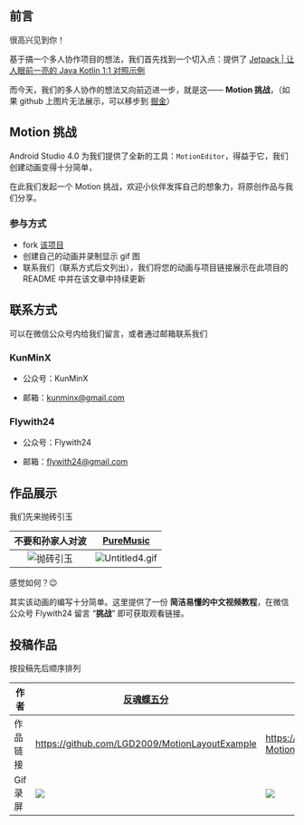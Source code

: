 ## 前言



很高兴见到你！



基于搞一个多人协作项目的想法，我们首先找到一个切入点：提供了 [Jetpack | 让人眼前一亮的 Java Kotlin 1:1 对照示例](https://juejin.im/post/5edf3397e51d4578587769ca)



而今天，我们的多人协作的想法又向前迈进一步，就是这—— **Motion 挑战**，（如果 github 上图片无法展示，可以移步到 [掘金](https://juejin.im/post/5ee71571f265da76f0169aaf)）



## Motion 挑战

Android Studio 4.0 为我们提供了全新的工具：`MotionEditor`，得益于它，我们创建动画变得十分简单，

在此我们发起一个 Motion 挑战，欢迎小伙伴发挥自己的想象力，将原创作品与我们分享。


### 参与方式

- fork [该项目](https://github.com/Jetpack-Missionary/MotionChallenge)
- 创建自己的动画并录制显示 gif 图
- 联系我们（联系方式后文列出），我们将您的动画与项目链接展示在此项目的 README 中并在该文章中持续更新



## 联系方式

可以在微信公众号内给我们留言，或者通过邮箱联系我们



### KunMinX

- 公众号：KunMinX

- 邮箱：kunminx@gmail.com

### Flywith24

- 公众号：Flywith24

- 邮箱：flywith24@gmail.com



## 作品展示

我们先来抛砖引玉

|                       不要和孙家人对波                       | [PureMusic](https://github.com/KunMinX/Jetpack-MVVM-Best-Practice) |
| :----------------------------------------------------------: | :----------------------------------------------------------: |
| ![抛砖引玉](https://i.loli.net/2020/06/13/jkbmED8YTxGZF4r.gif) | ![Untitled4.gif](https://i.loli.net/2020/07/28/BZoj1n4dSQYFbkc.gif) |





感觉如何？😉 

其实该动画的编写十分简单。这里提供了一份 **简洁易懂的中文视频教程**，在微信公众号 Flywith24 留言 “**挑战**” 即可获取观看链接。



## 投稿作品

按投稿先后顺序排列

| 作者     | [反魂蝶五分](https://juejin.im/user/57b6a5e4a633bd00664e6bb6) | [NameZIKANG](https://github.com/NameZIKANG)            |
| -------- | ------------------------------------------------------------ | ------------------------------------------------------ |
| 作品链接 | https://github.com/LGD2009/MotionLayoutExample               | https://github.com/NameZIKANG/-MotionLayoutDemo        |
| Gif 录屏 | ![](https://user-gold-cdn.xitu.io/2019/7/4/16bbbd6ceb97ea29?imageslim) | ![](https://i.loli.net/2020/07/27/wNsGBDF6RimS1Vt.gif) |







